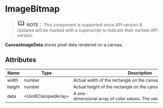 # ImageBitmap


> ![icon-note.gif](public_sys-resources/icon-note.gif) **NOTE：**
> This component is supported since API version 8. Updates will be marked with a superscript to indicate their earliest API version.


**CanvasImageData** stores pixel data rendered on a canvas.


## Attributes

  | Name | Type | Description | 
| -------- | -------- | -------- |
| width | number | Actual&nbsp;width&nbsp;of&nbsp;the&nbsp;rectangle&nbsp;on&nbsp;the&nbsp;canvas,&nbsp;in&nbsp;pixels. | 
| height | number | Actual&nbsp;height&nbsp;of&nbsp;the&nbsp;rectangle&nbsp;on&nbsp;the&nbsp;canvas,&nbsp;in&nbsp;pixels. | 
| data | &lt;Uint8ClampedArray&gt; | A&nbsp;one-dimensional&nbsp;array&nbsp;of&nbsp;color&nbsp;values.&nbsp;The&nbsp;values&nbsp;range&nbsp;from&nbsp;0&nbsp;to&nbsp;255. | 
